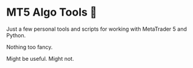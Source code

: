 # MT5 Algo Tools 🔧

Just a few personal tools and scripts for working with MetaTrader 5 and Python.

Nothing too fancy. 

Might be useful. Might not.

